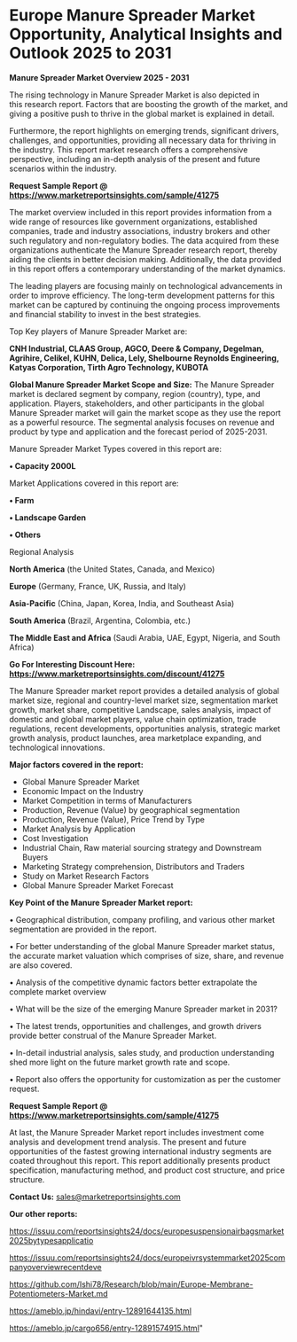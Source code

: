 # Europe Manure Spreader Market Opportunity, Analytical Insights and Outlook 2025 to 2031

<Strong> Manure Spreader Market Overview 2025 - 2031</strong>

The rising technology in Manure Spreader Market is also depicted in this research report. Factors that are boosting the growth of the market, and giving a positive push to thrive in the global market is explained in detail.

Furthermore, the report highlights on emerging trends, significant drivers, challenges, and opportunities, providing all necessary data for thriving in the industry. This report market research offers a comprehensive perspective, including an in-depth analysis of the present and future scenarios within the industry.

<strong>Request Sample Report @ <a href=https://www.marketreportsinsights.com/sample/41275>https://www.marketreportsinsights.com/sample/41275</a></strong>

The market overview included in this report provides information from a wide range of resources like government organizations, established companies, trade and industry associations, industry brokers and other such regulatory and non-regulatory bodies. The data acquired from these organizations authenticate the Manure Spreader research report, thereby aiding the clients in better decision making. Additionally, the data provided in this report offers a contemporary understanding of the market dynamics.

The leading players are focusing mainly on technological advancements in order to improve efficiency. The long-term development patterns for this market can be captured by continuing the ongoing process improvements and financial stability to invest in the best strategies.

Top Key players of Manure Spreader Market are:

<strong>CNH Industrial, CLAAS Group, AGCO, Deere & Company, Degelman, Agrihire, Celikel, KUHN, Delica, Lely, Shelbourne Reynolds Engineering, Katyas Corporation, Tirth Agro Technology, KUBOTA</strong>

<strong><b>Global Manure Spreader Market Scope and Size:</b></strong>
The Manure Spreader market is declared segment by company, region (country), type, and application. Players, stakeholders, and other participants in the global Manure Spreader market will gain the market scope as they use the report as a powerful resource. The segmental analysis focuses on revenue and product by type and application and the forecast period of 2025-2031.

Manure Spreader Market Types covered in this report are:

<strong>•  Capacity 2000L</strong>

Market Applications covered in this report are:

<strong>•  Farm

•  Landscape Garden

•  Others</strong> 

Regional Analysis

<strong>North America</strong> (the United States, Canada, and Mexico)

<strong>Europe</strong> (Germany, France, UK, Russia, and Italy)

<strong>Asia-Pacific</strong> (China, Japan, Korea, India, and Southeast Asia)

<strong>South America</strong> (Brazil, Argentina, Colombia, etc.)

<strong>The Middle East and Africa</strong> (Saudi Arabia, UAE, Egypt, Nigeria, and South Africa)

<strong>Go For Interesting Discount Here: <a href=https://www.marketreportsinsights.com/discount/41275>https://www.marketreportsinsights.com/discount/41275</a></strong>

The Manure Spreader market report provides a detailed analysis of global market size, regional and country-level market size, segmentation market growth, market share, competitive Landscape, sales analysis, impact of domestic and global market players, value chain optimization, trade regulations, recent developments, opportunities analysis, strategic market growth analysis, product launches, area marketplace expanding, and technological innovations.

<strong><b>Major factors covered in the report:</b></strong>
<ul>
  <li>Global Manure Spreader Market </li>
  <li>Economic Impact on the Industry</li>
  <li>Market Competition in terms of Manufacturers</li>
  <li>Production, Revenue (Value) by geographical segmentation</li>
  <li>Production, Revenue (Value), Price Trend by Type</li>
  <li>Market Analysis by Application</li>
  <li>Cost Investigation</li>
  <li>Industrial Chain, Raw material sourcing strategy and Downstream Buyers</li>
  <li>Marketing Strategy comprehension, Distributors and Traders</li>
  <li>Study on Market Research Factors</li>
  <li>Global Manure Spreader Market Forecast</li>
</ul>

<strong><b>Key Point of the Manure Spreader Market report:</b></strong>

• Geographical distribution, company profiling, and various other market segmentation are provided in the report.

• For better understanding of the global Manure Spreader market status, the accurate market valuation which comprises of size, share, and revenue are also covered.

• Analysis of the competitive dynamic factors better extrapolate the complete market overview

• What will be the size of the emerging Manure Spreader market in 2031?

• The latest trends, opportunities and challenges, and growth drivers provide better construal of the Manure Spreader Market.

• In-detail industrial analysis, sales study, and production understanding shed more light on the future market growth rate and scope.

• Report also offers the opportunity for customization as per the customer request.

<strong>Request Sample Report @ <a href=https://www.marketreportsinsights.com/sample/41275>https://www.marketreportsinsights.com/sample/41275</a></strong>

At last, the Manure Spreader Market report includes investment come analysis and development trend analysis. The present and future opportunities of the fastest growing international industry segments are coated throughout this report. This report additionally presents product specification, manufacturing method, and product cost structure, and price structure.

<strong>Contact Us:</strong>
sales@marketreportsinsights.com

<strong>Our other reports:</strong>

<a href=https://issuu.com/reportsinsights24/docs/europesuspensionairbagsmarket2025bytypesapplicatio>https://issuu.com/reportsinsights24/docs/europesuspensionairbagsmarket2025bytypesapplicatio</a>

<a href=https://issuu.com/reportsinsights24/docs/europeivrsystemmarket2025companyoverviewrecentdeve>https://issuu.com/reportsinsights24/docs/europeivrsystemmarket2025companyoverviewrecentdeve</a>

<a href=https://github.com/Ishi78/Research/blob/main/Europe-Membrane-Potentiometers-Market.md>https://github.com/Ishi78/Research/blob/main/Europe-Membrane-Potentiometers-Market.md</a>

<a href=https://ameblo.jp/hindavi/entry-12891644135.html>https://ameblo.jp/hindavi/entry-12891644135.html</a>

<a href=https://ameblo.jp/cargo656/entry-12891574915.html>https://ameblo.jp/cargo656/entry-12891574915.html</a>"
